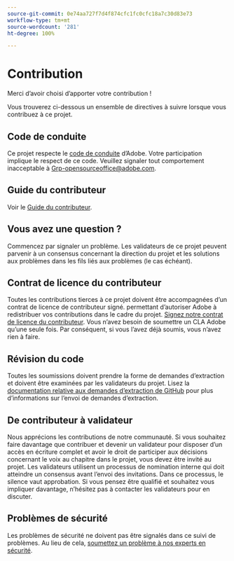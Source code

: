 ```yaml
---
source-git-commit: 0e74aa727f7d4f874cfc1fc0cfc18a7c30d83e73
workflow-type: tm+mt
source-wordcount: '281'
ht-degree: 100%

---
```

# Contribution

Merci d’avoir choisi d’apporter votre contribution !

Vous trouverez ci-dessous un ensemble de directives à suivre lorsque vous contribuez à ce projet.

## Code de conduite

Ce projet respecte le [code de conduite](code-of-conduct.md) d’Adobe. Votre participation
implique le respect de ce code. Veuillez signaler tout comportement inacceptable à
[Grp-opensourceoffice@adobe.com](mailto:Grp-opensourceoffice@adobe.com).

## Guide du contributeur

Voir le [Guide du contributeur](https://experienceleague.adobe.com/docs/contributor/contributor-guide/introduction.html?lang=fr).

## Vous avez une question ?

Commencez par signaler un problème. Les validateurs de ce projet peuvent parvenir à un consensus concernant la direction du projet et les solutions aux problèmes dans les fils liés aux problèmes (le cas échéant).

## Contrat de licence du contributeur

Toutes les contributions tierces à ce projet doivent être accompagnées d’un contrat de licence de contributeur
signé. permettant d’autoriser Adobe à redistribuer vos contributions
dans le cadre du projet. [Signez notre contrat de licence du contributeur](http://opensource.adobe.com/cla.html). Vous n’avez besoin de soumettre un CLA Adobe qu’une seule fois. Par conséquent, si vous l’avez déjà soumis, vous n’avez rien à faire.

## Révision du code

Toutes les soumissions doivent prendre la forme de demandes d’extraction et doivent être examinées
par les validateurs du projet. Lisez la [documentation relative aux demandes d’extraction de GitHub](https://help.github.com/articles/about-pull-requests/) pour plus d’informations sur l’envoi de demandes d’extraction.

<!--
Lastly, please follow the [pull request template](PULL_REQUEST_TEMPLATE.md) when
submitting a pull request!
-->

## De contributeur à validateur

Nous apprécions les contributions de notre communauté. Si vous souhaitez faire davantage que contribuer et devenir un validateur pour disposer d’un accès en écriture complet et avoir le droit de participer aux décisions concernant le voix au chapitre dans le projet, vous devez
être invité au projet. Les validateurs utilisent un processus de nomination
interne qui doit atteindre un consensus avant l’envoi des invitations. Dans ce processus, le silence vaut approbation. Si vous pensez être qualifié et souhaitez vous impliquer davantage,
n’hésitez pas à contacter les validateurs pour en discuter.

## Problèmes de sécurité

Les problèmes de sécurité ne doivent pas être signalés dans ce suivi de problèmes. Au lieu de cela, [soumettez un problème à nos experts en sécurité](https://helpx.adobe.com/fr/security/alertus.html).
